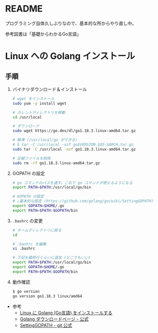 # README
プログラミング自体久しぶりなので、基本的な所からやり直し中。

参考図書は「基礎からわかるGo言語」


# Linux への Golang インストール

## 手順
1. バイナリダウンロード＆インストール
    ```sh
    # wget をインストール
    sudo yum -y install wget

    # カレントディレクトリを移動
    cd /usr/local

    # ダウンロード
    sudo wget https://go.dev/dl/go1.18.3.linux-amd64.tar.gz

    # 解凍 (/usr/local/go ができる)
    # $ tar -C /usr/local -xzf go$VERSION.$OS-$ARCH.tar.gz
    sudo tar -C /usr/local -xzf go1.18.3.linux-amd64.tar.gz

    # 圧縮ファイルを削除
    sudo rm -rf go1.18.3.linux-amd64.tar.gz
    ``` 

2. GOPATH の設定
    ```sh
    # go コマンドのパスを通す。これで go コマンドが使えるようになる
    export PATH=$PATH:/usr/local/go/bin

    # GOPATH の設定
    # ↓基本的な設定 (https://github.com/golang/go/wiki/SettingGOPATH)
    export GOPATH=$HOME/.go
    export PATH=$PATH:$GOPATH/bin
    ``` 

3. `.bashrc` の変更
    ```sh
    # ホームディレクトリに戻る
    cd

    # .bashrc を編集
    vi .bashrc

    # 下記を最終行くらいに追加 (どこでもいい)
    export PATH=$PATH:/usr/local/go/bin
    export GOPATH=$HOME/.go
    export PATH=$PATH:$GOPATH/bin
    ```

4. 動作確認
    ```sh
    $ go version
    go version go1.18.3 linux/amd64
    ```

- 参考
  - [Linux に Golang (Go言語) をインストールする](http://psychedelicnekopunch.com/archives/664)
  - [Golang ダウンロードページ - 公式](https://go.dev/dl/)
  - [SettingGOPATH - git 公式](https://github.com/golang/go/wiki/SettingGOPATH)




